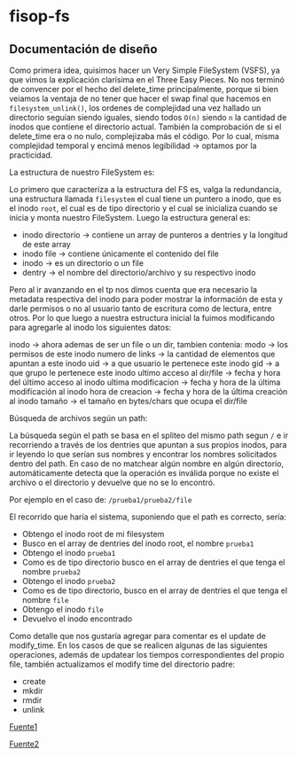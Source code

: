 # fisop-fs

## Documentación de diseño

Como primera idea, quisimos hacer un Very Simple FileSystem (VSFS), ya que vimos la explicación clarísima en el Three Easy Pieces. No nos terminó de convencer por el hecho del delete_time principalmente, porque si bien veiamos la ventaja de no tener que hacer el swap final que hacemos en `filesystem_unlink()`, los ordenes de complejidad una vez hallado un directorio seguían siendo iguales, siendo todos `O(n)` siendo `n` la cantidad de inodos que contiene el directorio actual. También la comprobación de si el delete_time era o no nulo, complejizaba más el código. Por lo cual, misma complejidad temporal y encimá menos legibilidad -> optamos por la practicidad.

La estructura de nuestro FileSystem es:

Lo primero que caracteriza a la estructura del FS es, valga la redundancia, una estructura llamada `filesystem` el cual tiene un puntero a inodo, que es el inodo `root`, el cual es de tipo directorio y el cual se inicializa cuando se inicia y monta nuestro FileSystem. Luego la estructura general es:

- inodo directorio -> contiene un array de punteros a dentries y la longitud de este array
- inodo file -> contiene únicamente el contenido del file
- inodo -> es un directorio o un file
- dentry -> el nombre del directorio/archivo y su respectivo inodo

Pero al ir avanzando en el tp nos dimos cuenta que era necesario la metadata respectiva del inodo para poder mostrar la información de esta y darle permisos o no al usuario tanto de escritura como de lectura, entre otros.
Por lo que luego a nuestra estructura inicial la fuimos modificando para agregarle al inodo los siguientes datos:

inodo -> ahora ademas de ser un file o un dir, tambien contenia:
            modo -> los permisos de este inodo
            numero de links -> la cantidad de elementos que apuntan a este inodo
            uid -> a que usuario le pertenece este inodo
            gid -> a que grupo le pertenece este inodo
            ultimo acceso al dir/file -> fecha y hora del último acceso al inodo
            ultima modificacion -> fecha y hora de la última modificación al inodo
            hora de creacion -> fecha y hora de la última creación al inodo
            tamaño -> el tamaño en bytes/chars que ocupa el dir/file

Búsqueda de archivos según un path:

La búsqueda según el path se basa en el spliteo del mismo path segun `/` e ir recorriendo a través de los dentries que apuntan a sus propios inodos, para ir leyendo lo que serían sus nombres y encontrar los nombres solicitados dentro del path. En caso de no matchear algún nombre en algún directorio, automáticamente detecta que la operación es inválida porque no existe el archivo o el directorio y devuelve que no se lo encontró.

Por ejemplo en el caso de: `/prueba1/prueba2/file`

El recorrido que haría el sistema, suponiendo que el path es correcto, sería:
- Obtengo el inodo root de mi filesystem
- Busco en el array de dentries del inodo root, el nombre `prueba1`
- Obtengo el inodo `prueba1`
- Como es de tipo directorio busco en el array de dentries el que tenga el nombre `prueba2`
- Obtengo el inodo `prueba2`
- Como es de tipo directorio, busco en el array de dentries el que tenga el nombre `file`
- Obtengo el inodo `file`
- Devuelvo el inodo encontrado

Como detalle que nos gustaría agregar para comentar es el update de modify_time. En los casos de que se realicen algunas de las siguientes operaciones, además de updatear los tiempos correspondientes del propio file, también actualizamos el modify time del directorio padre:

- create
- mkdir
- rmdir
- unlink

[Fuente1](https://stackoverflow.com/questions/61570808/what-operations-should-change-the-modification-date-of-a-directory#:~:text=It%20is%20apparent%20when%20you,directory%20will%20update%20its%20mtime.)

[Fuente2](https://serverfault.com/questions/388050/does-directory-mtime-always-change-when-a-new-file-is-created-inside)


